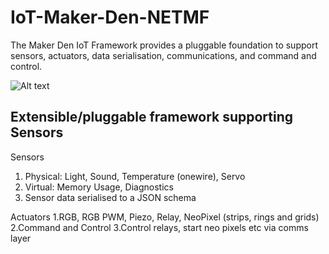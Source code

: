 IoT-Maker-Den-NETMF
===================

The Maker Den IoT Framework provides a pluggable foundation to support sensors, actuators, data serialisation, communications, and command and control. 


![Alt text](https://github.com/MakerDen/IoT-Maker-Den-NETMF/blob/master/MakerDen/Lab%20Code/Maker%20Den%20IoT%20Framework.jpg)


## Extensible/pluggable framework supporting Sensors
Sensors
1. Physical: Light, Sound, Temperature (onewire), Servo
2. Virtual: Memory Usage, Diagnostics
3. Sensor data serialised to a JSON schema

Actuators
1.RGB, RGB PWM, Piezo, Relay, NeoPixel (strips, rings and grids)
2.Command and Control
3.Control relays, start neo pixels etc via comms layer
